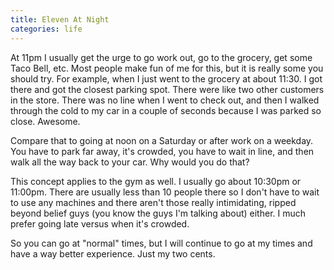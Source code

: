 ```yaml
---
title: Eleven At Night
categories: life
---
```


At 11pm I usually get the urge to go work out, go to the grocery, get some Taco Bell, etc. Most people make fun of me for this, but it is really some you should try. For example, when I just went to the grocery at about 11:30. I got there and got the closest parking spot. There were like two other customers in the store. There was no line when I went to check out, and then I walked through the cold to my car in a couple of seconds because I was parked so close. Awesome.

Compare that to going at noon on a Saturday or after work on a weekday. You have to park far away, it's crowded, you have to wait in line, and then walk all the way back to your car. Why would you do that?

This concept applies to the gym as well. I usually go about 10:30pm or 11:00pm. There are usually less than 10 people there so I don't have to wait to use any machines and there aren't those really intimidating, ripped beyond belief guys (you know the guys I'm talking about) either. I much prefer going late versus when it's crowded.

So you can go at "normal" times, but I will continue to go at my times and have a way better experience. Just my two cents.
